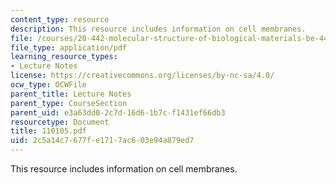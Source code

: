 ```yaml
---
content_type: resource
description: This resource includes information on cell membranes.
file: /courses/20-442-molecular-structure-of-biological-materials-be-442-fall-2005/2c5a14c7677fe1717ac603e94a879ed7_110105.pdf
file_type: application/pdf
learning_resource_types:
- Lecture Notes
license: https://creativecommons.org/licenses/by-nc-sa/4.0/
ocw_type: OCWFile
parent_title: Lecture Notes
parent_type: CourseSection
parent_uid: e3a63dd0-2c7d-16d6-1b7c-f1431ef66db3
resourcetype: Document
title: 110105.pdf
uid: 2c5a14c7-677f-e171-7ac6-03e94a879ed7
---
```

This resource includes information on cell membranes.